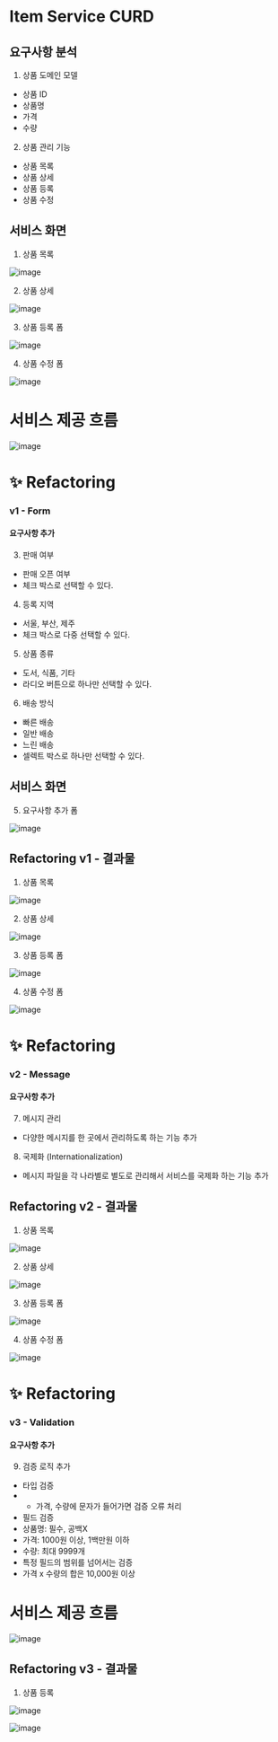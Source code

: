 # Item Service CURD 

## 요구사항 분석

1. 상품 도메인 모델
  * 상품 ID
  * 상품명
  * 가격
  * 수량

2. 상품 관리 기능
  * 상품 목록
  * 상품 상세
  * 상품 등록
  * 상품 수정
 
## 서비스 화면

1. 상품 목록

![image](https://user-images.githubusercontent.com/52366841/156705095-dce9452e-d900-4433-ab89-8484184ea882.png)


2. 상품 상세

![image](https://user-images.githubusercontent.com/52366841/156705154-555e549f-a437-4807-ab86-cc6437667a2f.png)


3. 상품 등록 폼

![image](https://user-images.githubusercontent.com/52366841/156705229-bee5760b-8742-40b1-9fe1-7a4712cc7dd1.png)


4. 상품 수정 폼

![image](https://user-images.githubusercontent.com/52366841/156705273-77900fbb-f2a2-4a45-bda3-5bd3ee3b7852.png)


# 서비스 제공 흐름

![image](https://user-images.githubusercontent.com/52366841/156705327-c63fc971-1f8e-4d6e-bdde-73127332172e.png)


# ✨ Refactoring

### v1 - Form

#### 요구사항 추가

3. 판매 여부
  * 판매 오픈 여부
  * 체크 박스로 선택할 수 있다.

4. 등록 지역
  * 서울, 부산, 제주
  * 체크 박스로 다중 선택할 수 있다.

5. 상품 종류
  * 도서, 식품, 기타
  * 라디오 버튼으로 하나만 선택할 수 있다.

6. 배송 방식
  * 빠른 배송
  * 일반 배송
  * 느린 배송
  * 셀렉트 박스로 하나만 선택할 수 있다.

## 서비스 화면

5. 요구사항 추가 폼

![image](https://user-images.githubusercontent.com/52366841/157388217-c5fa282e-57d4-4b74-bcdd-cb8212ca99a6.png)


## Refactoring v1 - 결과물

1. 상품 목록

![image](https://user-images.githubusercontent.com/52366841/157588809-be02026f-eb12-483d-bc3d-ad2547615600.png)

2. 상품 상세

![image](https://user-images.githubusercontent.com/52366841/157588903-293a82ff-3b4e-443e-b4cb-339e544ec5e9.png)


3. 상품 등록 폼

![image](https://user-images.githubusercontent.com/52366841/157588873-c173c418-e025-47f9-ae96-3e91df95697c.png)


4. 상품 수정 폼

![image](https://user-images.githubusercontent.com/52366841/157588931-ada68502-4c78-477f-a9a4-cc33a098b2e4.png)


# ✨ Refactoring

### v2 - Message

#### 요구사항 추가

7. 메시지 관리
  * 다양한 메시지를 한 곳에서 관리하도록 하는 기능 추가

8. 국제화 (Internationalization)
  * 메시지 파일을 각 나라별로 별도로 관리해서 서비스를 국제화 하는 기능 추가


## Refactoring v2 - 결과물

1. 상품 목록

![image](https://user-images.githubusercontent.com/52366841/158136174-1f075f8a-a7ec-4dca-acb7-720ddc36b238.png)

2. 상품 상세

![image](https://user-images.githubusercontent.com/52366841/158136090-f5322cfc-cb79-4493-b5db-de96dd849e0c.png)


3. 상품 등록 폼

![image](https://user-images.githubusercontent.com/52366841/158136234-9795eb41-80fd-4d64-8169-161aa20c77cb.png)


4. 상품 수정 폼

![image](https://user-images.githubusercontent.com/52366841/158136301-4747d1a8-aaf4-4b92-ad6b-131c6673f35f.png)


# ✨ Refactoring

### v3 - Validation

#### 요구사항 추가

9. 검증 로직 추가
  * 타입 검증
  * * 가격, 수량에 문자가 들어가면 검증 오류 처리
  * 필드 검증
   * 상품명: 필수, 공백X
   * 가격: 1000원 이상, 1백만원 이하
   * 수량: 최대 9999개
  * 특정 필드의 범위를 넘어서는 검증
   * 가격 x 수량의 합은 10,000원 이상


# 서비스 제공 흐름
![image](https://user-images.githubusercontent.com/52366841/158320006-13399650-d558-450b-9379-86205a2cb9fc.png)


## Refactoring v3 - 결과물

1. 상품 등록

![image](https://user-images.githubusercontent.com/52366841/158320280-7a8d1837-1831-46e1-9560-eed8d4155245.png)

![image](https://user-images.githubusercontent.com/52366841/158320314-9f807476-3b8c-4a4a-bd8a-b1ed1d0ee078.png)




